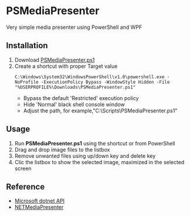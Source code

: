 # PSMediaPresenter
Very simple media presenter using PowerShell and WPF

## Installation
1. Download [PSMediaPresenter.ps1](../../raw/master/PSMediaPresenter.ps1)
2. Create a shortcut with proper Target value
   ```
   C:\Windows\System32\WindowsPowerShell\v1.0\powershell.exe -NoProfile -ExecutionPolicy Bypass -WindowStyle Hidden -File "%USERPROFILE%\Downloads\PSMediaPresenter.ps1"
   ```
   * Bypass the default 'Restricted' execution policy
   * Hide 'Normal' black shell console window
   * Adjust the path, for example,"C:\Scripts\PSMediaPresenter.ps1"

## Usage
1. Run **PSMediaPresenter.ps1** using the shortcut or from PowerShell
2. Drag and drop image files to the listbox
3. Remove unwanted files using up/down key and delete key
4. Clic the listbox to show the selected image, maximized in the selected screen

## Reference
* [Microsoft dotnet API](https://docs.microsoft.com/en-us/dotnet/api/system.windows.window)
* [NETMediaPresenter](https://github.com/hamletmun/NETMediaPresenter)

